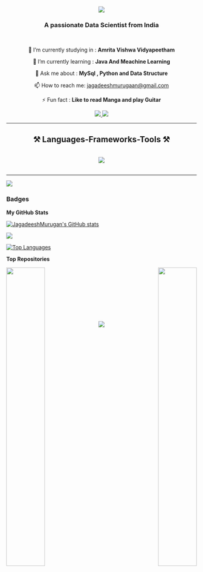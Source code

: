 
<h1 align="center">
    <img  src="https://readme-typing-svg.herokuapp.com/?font=Righteous&size=35&center=true&vCenter=true&width=500&height=70&duration=4000&lines=Hi+There!+👋;+I'm+Jagadeesh+Murugan;" />
</h1>

<h3 align="center">A passionate Data Scientist from India </h3>

<br/>

<div align="center">
 
 🔭 I’m currently studying in : **Amrita Vishwa Vidyapeetham**
 
 🌱 I’m currently learning : **Java And Meachine Learning**

 💬 Ask me about : **MySql , Python and Data Structure**

 📫 How to reach me: jagadeeshmurugaan@gmail.com

 ⚡ Fun fact : **Like to read Manga and play Guitar**
 
 </div>
 
<div align="center"> 
  <a href="mailto:jagadeeshmurugaan@gmail.com">
    <img src="https://img.shields.io/badge/Gmail-333333?style=for-the-badge&logo=gmail&logoColor=blue" />
  </a>
  <a href=https://www.linkedin.com/in/jagadeesh-murugan-012a4128b/ target="_blank">
    <img src="https://img.shields.io/badge/LinkedIn-0077B5?style=for-the-badge&logo=linkedin&logoColor=white" target="_blank" />
  </a>

  </a>
</div>

 <hr/>
 
<h2 align="center">⚒️ Languages-Frameworks-Tools ⚒️</h2>
<br/>
<div align="center">
    <img src="https://skillicons.dev/icons?i=python,java,mysql,html,css,vscode" /><br>
   
</div>

<br/>
<hr/>

<a href="https://www.github.com/JagadeeshMurugan" target="_blank" rel="noreferrer"><img
src="https://img.shields.io/github/followers/JagadeeshMurugan?logo=github&style=for-the-badge&color=3382ed&labelColor=181824" /></a>

### Badges

<b>My GitHub Stats</b>

<a href="http://www.github.com/JagadeeshMurugan"><img src="https://github-readme-stats.vercel.app/api?username=JagadeeshMurugan&show_icons=true&hide=&count_private=true&title_color=3382ed&text_color=ffffff&icon_color=3382ed&bg_color=22272e&hide_border=true&show_icons=true" alt="JagadeeshMurugan's GitHub stats" /></a>

<a href="http://www.github.com/JagadeeshMurugan"><img src="https://github-readme-streak-stats.herokuapp.com/?user=JagadeeshMurugan&stroke=ffffff&background=22272e&ring=3382ed&fire=3382ed&currStreakNum=ffffff&currStreakLabel=3382ed&sideNums=ffffff&sideLabels=ffffff&dates=ffffff&hide_border=true" /></a>

<a href="https://github.com/JagadeeshMurugan" align="left"><img src="https://github-readme-stats.vercel.app/api/top-langs/?username=JagadeeshMurugan&langs_count=10&title_color=3382ed&text_color=ffffff&icon_color=3382ed&bg_color=22272e&hide_border=true&locale=en&custom_title=Top%20%Languages" alt="Top Languages" /></a>

<b>Top Repositories</b>

<div width="100%" align="center"><a href="https://github.com/JagadeeshMurugan/DATABASE-DESIGN-FACEBOOK" align="left"><img align="left" width="45%" src="https://github-readme-stats.vercel.app/api/pin/?username=JagadeeshMurugan&repo=DATABASE-DESIGN-FACEBOOK&title_color=3382ed&text_color=ffffff&icon_color=3382ed&bg_color=22272e&hide_border=true&locale=en" /></a><a href="https://github.com/JagadeeshMurugan/Html-Css-Js-Porfolio" align="right"><img align="right" width="45%" src="https://github-readme-stats.vercel.app/api/pin/?username=JagadeeshMurugan&repo=Html-Css-Js-Porfolio&title_color=3382ed&text_color=ffffff&icon_color=3382ed&bg_color=22272e&hide_border=true&locale=en" /></a></div><br /><br /><br /><br /><br /><br /><br />

<h3 align="center">
    <img src="https://readme-typing-svg.herokuapp.com/?font=Righteous&size=25&center=true&vCenter=true&width=500&height=70&duration=4000&lines=Thanks+for+visiting!+✌️;+Shoot+me+a+message+on+Linkedin!;I'm+always+down+to+collab+:)">
</h3>

<br/>
